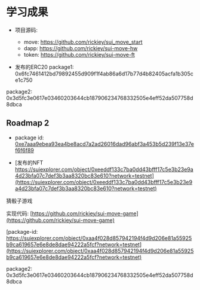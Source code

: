 # 学习成果

- 项目源码:
  - move: https://github.com/rickiey/sui_move_start
  - dapp: https://github.com/rickiey/sui-move-hw
  - token: https://github.com/rickiey/sui-move-ft

- 发布的ERC20
package1: 0x6fc7461412bd79892455d909f1f4ab86a6d17b77d4b82405acfa1b305ce1c750

package2: 0x3d5fc3e0617e03460203644cb187906234768332505e4eff52da507758d8dbca

## Roadmap 2

* package id: [0xe7aaa9ebea93ea4be8acd7a2ad26016dad96abf3a453b5d239f13e37ef6f6f89](https://suiexplorer.com/object/0xe7aaa9ebea93ea4be8acd7a2ad26016dad96abf3a453b5d239f13e37ef6f6f89?module=rk&network=testnet)

* [发布的NFT https://suiexplorer.com/object/0xeeddf133c7ba0dd43bfff17c5e3b23e9a4d23bfa07c7def3b3aa8320bc83e610?network=testnet](https://suiexplorer.com/object/0xeeddf133c7ba0dd43bfff17c5e3b23e9a4d23bfa07c7def3b3aa8320bc83e610?network=testnet)

猜骰子游戏

实现代码: [https://github.com/rickiey/sui-move-game](https://github.com/rickiey/sui-move-game)

[package-id: https://suiexplorer.com/object/0xaa4f028d857942194f4d9d206e81a55925b9ca619657e6e8de8dae94222a5fcf?network=testnet](https://suiexplorer.com/object/0xaa4f028d857942194f4d9d206e81a55925b9ca619657e6e8de8dae94222a5fcf?network=testnet)

package2: 0x3d5fc3e0617e03460203644cb187906234768332505e4eff52da507758d8dbca

